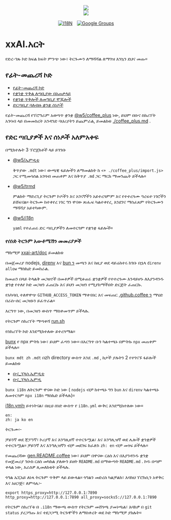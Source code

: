 <p align="center"><a href="https://xxai.art"><img src="https://cdn.jsdelivr.net/gh/xxai-art/doc/logo.svg"/></a><br/><a href="https://xxai.art"><img src="https://cdn.jsdelivr.net/gh/xxai-art/doc/xxai.svg"/></a></p><p align="center"><a href="https://github.com/xxai-art/doc#readme"><img alt="I18N" src="https://cdn.jsdelivr.net/gh/wactax/img/t.svg"/></a>　<a href="https://groups.google.com/u/0/g/xxai-art"><img alt="Google Groups" src="https://cdn.jsdelivr.net/gh/wactax/img/g-groups.svg"/></a></p>

# xxAI.አርት

የድረ-ገጹ ኮድ ክፍል ክፍት ምንጭ ነው፣ ትርጉሙን ለማሻሻል ለማገዝ እንኳን ደህና መጡ።

## የፊት-መጨረሻ ኮድ

* [የፊት-መጨረሻ ኮድ](https://github.com/xxai-art/web)
* [የቋንቋ ጥቅል ለጣቢያው በአጠቃላይ](https://github.com/xxai-art/web/tree/main/i18n)
* [የቋንቋ ጥቅሎች ለመግቢያ ሞጁሎች](https://github.com/wacpkg/user/tree/main/ui.i18n)
* [ድርጣቢያ ባለብዙ ቋንቋ ሰነዶች](https://github.com/xxai-doc)

የፊት-መጨረሻ የፕሮግራም አወጣጥ ቋንቋ [@w5/coffee_plus](http://npmjs.com/@w5/coffee_plus) ነው, ይህም በቡና ስክሪፕት አገባብ ላይ በመመስረት አንዳንድ ባህሪያትን ይጨምራል, ይመልከቱ [./coffee_plus.md](./coffee_plus.md) .

## የድር ጣቢያዎች እና ሰነዶች አለምአቀፍ

በሚከተሉት 3 ፕሮጀክቶች ላይ ይገንቡ

* [@w5/ኤምዲቲ](https://www.npmjs.com/package/@w5/mdt)

  ቅጥያው `.mdt` ነው፣ ውጫዊ ፋይሎችን ለማመልከት ከ `<+ ./coffee_plus/import.js>` ጋር የሚመሳሰል አገባብ መጠቀም እና ከቅጥያ `.md` ጋር ማርክ ማመንጨት ይችላሉ።

* [@w5/trmd](https://www.npmjs.com/package/@w5/trmd)

  ምልክት ማድረጊያ ትርጉም ኮዶችን እና አገናኞችን አይተረጎምም እና የተተረጎሙ ዓረፍተ ነገሮችን ይሸፍናል። ትርጉሙ ከተቀየረ ነገር ግን ዋናው ጽሑፍ ካልተቀየረ, እንደገና ማስፈጸም የትርጉሙን ማሻሻያ አይተካውም.

* [@w5/i18n](https://www.npmjs.com/package/@w5/i18n)

  `yaml` የተፈጠሩ ድር ጣቢያዎችን ለመተርጎም የቋንቋ ፋይሎች።

### የሰነድ ትርጉም አውቶሜሽን መመሪያዎች

ማከማቻ [xxai-art/doc](https://github.com/xxai-art/doc) ይመልከቱ

በመጀመሪያ nodejs, [direnv](https://direnv.net) እና [bun ን](https://github.com/oven-sh/bun) መጫን እና ከዚያ ወደ ዳይሬክተሩ ከገቡ በኋላ `direnv allow` ማስኬድ ይመከራል.

ከመጠን በላይ ትላልቅ መጋዘኖች በመቶዎች በሚቆጠሩ ቋንቋዎች የተተረጎሙ እንዳይሆኑ ለእያንዳንዱ ቋንቋ የተለየ ኮድ መጋዘን ፈጠርኩ እና ይህን መጋዘን የሚያከማችበት ድርጅት ፈጠርኩ.

የአካባቢ ተለዋዋጭ `GITHUB_ACCESS_TOKEN` ማቀናበር እና መፍጠር [.github.coffee ን](https://github.com/xxai-art/doc/blob/main/create.github.coffee) ማሄድ በራስ-ሰር መጋዘኑን ይፈጥራል።

እርግጥ ነው, በመጋዘን ውስጥ ማስቀመጥም ይችላሉ.

የትርጉም ስክሪፕት ማጣቀሻ [run.sh](https://github.com/xxai-art/doc/blob/main/run.sh)

የስክሪፕት ኮድ እንደሚከተለው ይተረጎማል።

[bunx](https://bun.sh/docs/cli/bunx) የ npx ምትክ ነው፣ ይህም ፈጣን ነው። በእርግጥ ቡን ካልተጫኑ በምትኩ `npx` መጠቀም ይችላሉ።

`bunx mdt zh` `.mdt` በzh directory ውስጥ እንደ `.md` , ከታች ያሉትን 2 የተገናኙ ፋይሎች ይመልከቱ

* [ቡና_ፕላስ.ኤምዲቲ](https://github.com/xxai-doc/zh/blob/main/coffee_plus.mdt)
* [ቡና_ፕላስ.ኤምዲ](https://github.com/xxai-doc/zh/blob/main/coffee_plus.md)

`bunx i18n` ለትርጉም ዋናው ኮድ ነው ( `nodejs` ብቻ ከተጫኑ ግን `bun` እና `direnv` ካልተጫኑ ለመተርጎም `npx i18n` ማስኬድ ይችላሉ)።

[i18n.ymlን](https://github.com/xxai-art/doc/blob/main/i18n.yml) ይተነትናል፣ በዚህ ሰነድ ውስጥ የ `i18n.yml` ውቅር እንደሚከተለው ነው።

```
en:
zh: ja ko en
```

ትርጉሙ፡-

ቻይንኛ ወደ ጃፓንኛ፣ ኮሪያኛ እና እንግሊዘኛ ተተርጉሟል፣ እና እንግሊዝኛ ወደ ሌሎች ቋንቋዎች ተተርጉሟል። ቻይንኛ እና እንግሊዝኛን ብቻ መደገፍ ከፈለጉ `zh: en` ብቻ መፃፍ ይችላሉ።

የመጨረሻው [gen.README.coffee](https://github.com/xxai-art/doc/blob/main/gen.README.coffee) ነው፣ ይህም በዋናው ርዕስ እና በእያንዳንዱ ቋንቋ የመጀመሪያ ንዑስ ርዕስ መካከል ያለውን ይዘት `README.md` በማውጣት `README.md` . ኮዱ በጣም ቀላል ነው, እራስዎ ሊመለከቱት ይችላሉ.

ጎግል ኤፒአይ ለነጻ ትርጉም ጥቅም ላይ ይውላል። ጎግልን መድረስ ካልቻልክ፣ እባክህ ፕሮክሲን አዋቅር እና አዘጋጅ፣ ለምሳሌ፡-

```
export https_proxy=http://127.0.0.1:7890 http_proxy=http://127.0.0.1:7890 all_proxy=socks5://127.0.0.1:7890
```

የትርጉም ስክሪፕቱ በ `.i18n` ማውጫ ውስጥ የትርጉም መሸጎጫ ያመነጫል፣ እባክዎ በ `git status` ያረጋግጡ እና ተደጋጋሚ ትርጉሞችን ለማስቀረት ወደ ኮድ ማከማቻ ያክሉት።
